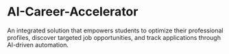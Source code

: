 # AI-Career-Accelerator
An integrated solution that empowers students to optimize their professional profiles, discover targeted job opportunities, and track applications through AI-driven automation.
